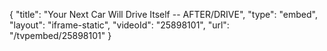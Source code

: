 {
    "title": "Your Next Car Will Drive Itself -- AFTER\/DRIVE",
    "type": "embed",
    "layout": "iframe-static",
    "videoId": "25898101",
    "url": "\/tvpembed\/25898101"
}